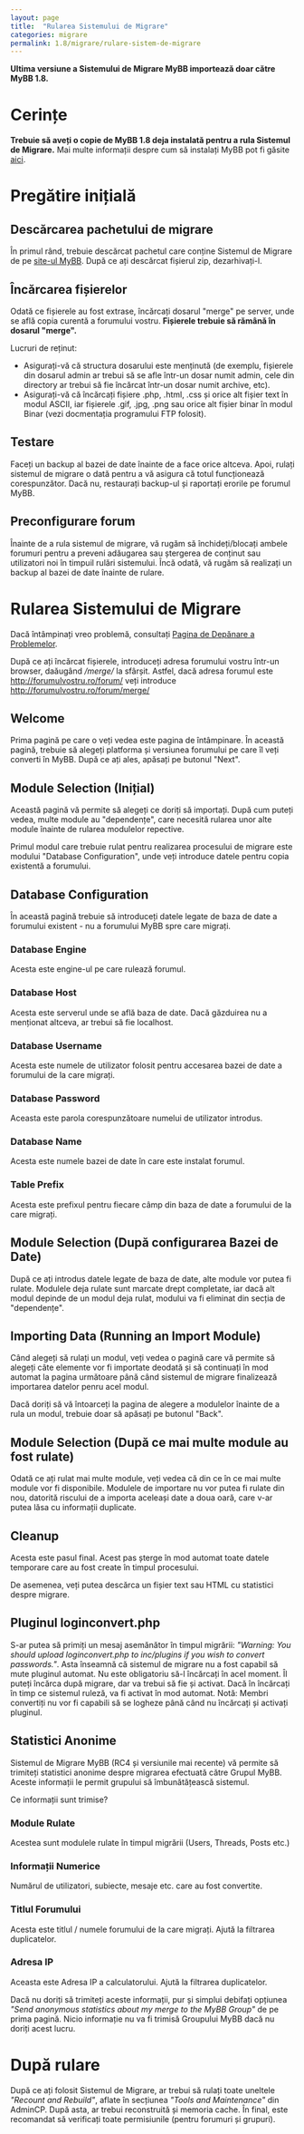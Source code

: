 ```yaml
---
layout: page
title:  "Rularea Sistemului de Migrare"
categories: migrare
permalink: 1.8/migrare/rulare-sistem-de-migrare
---
```


**Ultima versiune a Sistemului de Migrare MyBB importează doar către MyBB 1.8.**

# Cerințe

**Trebuie să aveți o copie de MyBB 1.8 deja instalată pentru a rula Sistemul de Migrare.** Mai multe informații despre cum să instalați MyBB pot fi găsite [aici][mybb-install].

# Pregătire inițială

## Descărcarea pachetului de migrare
În primul rând, trebuie descărcat pachetul care conține Sistemul de Migrare de pe [site-ul MyBB][merge-system]. După ce ați descărcat fișierul zip, dezarhivați-l.

## Încărcarea fișierelor
Odată ce fișierele au fost extrase, încărcați dosarul "merge" pe server, unde se află copia curentă a forumului vostru. **Fișierele trebuie să rămână în dosarul "merge".**

Lucruri de reținut:

- Asigurați-vă că structura dosarului este menținută (de exemplu, fișierele din dosarul admin ar trebui să se afle într-un dosar numit admin, cele din directory ar trebui să fie încărcat într-un dosar numit archive, etc).
- Asigurați-vă că încărcați fișiere .php, .html, .css și orice alt fișier text în modul ASCII, iar fișierele .gif, .jpg, .png sau orice alt fișier binar în modul Binar (vezi docmentația programului FTP folosit).

## Testare
Faceți un backup al bazei de date înainte de a face orice altceva. Apoi, rulați sistemul de migrare o dată pentru a vă asigura că totul funcționează corespunzător. Dacă nu, restaurați backup-ul și raportați erorile pe forumul MyBB.

## Preconfigurare forum
Înainte de a rula sistemul de migrare, vă rugăm să închideți/blocați ambele forumuri pentru a preveni adăugarea sau ștergerea de conținut sau utilizatori noi în timpuil rulări sistemului. Încă odată, vă rugăm să realizați un backup al bazei de date înainte de rulare.

# Rularea Sistemului de Migrare
Dacă întâmpinați vreo problemă, consultați [Pagina de Depănare a Problemelor][troubleshoot-page].

După ce ați încărcat fișierele, introduceți adresa forumului vostru într-un browser, daăugând */merge/* la sfârșit. Astfel, dacă adresa forumul este <a href="http://forumulvostru.ro/forum/">http://forumulvostru.ro/forum/</a> veți introduce <a href="http://forumulvostru.ro/forum/merge/">http://forumulvostru.ro/forum/merge/</a>

## Welcome
Prima pagină pe care o veți vedea este pagina de întâmpinare. În această pagină, trebuie să alegeți platforma și versiunea forumului pe care îl veți converti în MyBB. După ce ați ales, apăsați pe butonul "Next".

## Module Selection (Inițial)
Această pagină vă permite să alegeți ce doriți să importați. După cum puteți vedea, multe module au "dependențe", care necesită rularea unor alte module înainte de rularea modulelor repective.

Primul modul care trebuie rulat pentru realizarea procesului de migrare este modului "Database Configuration", unde veți introduce datele pentru copia existentă a forumului.

## Database Configuration
În această pagină trebuie să introduceți datele legate de baza de date a forumului existent - nu a forumului MyBB spre care migrați.

### Database Engine
Acesta este engine-ul pe care rulează forumul.

### Database Host
Acesta este serverul unde se află baza de date. Dacă găzduirea nu a menționat altceva, ar trebui să fie localhost.

### Database Username
Acesta este numele de utilizator folosit pentru accesarea bazei de date a forumului de la care migrați.

### Database Password
Aceasta este parola corespunzătoare numelui de utilizator introdus.

### Database Name
Acesta este numele bazei de date în care este instalat forumul.

### Table Prefix
Acesta este prefixul pentru fiecare câmp din baza de date a forumului de la care migrați.

## Module Selection (După configurarea Bazei de Date)
După ce ați introdus datele legate de baza de date, alte module vor putea fi rulate. Modulele deja rulate sunt marcate drept completate, iar dacă alt modul depinde de un modul deja rulat, modului va fi eliminat din secția de "dependențe".

## Importing Data (Running an Import Module)
Când alegeți să rulați un modul, veți vedea o pagină care vă permite să alegeți câte elemente vor fi importate deodată și să continuați în mod automat la pagina următoare până când sistemul de migrare finalizează importarea datelor penru acel modul.

Dacă doriți să vă întoarceți la pagina de alegere a modulelor înainte de a rula un modul, trebuie doar să apăsați pe butonul "Back".

## Module Selection (După ce mai multe module au fost rulate)
Odată ce ați rulat mai multe module, veți vedea că din ce în ce mai multe module vor fi disponibile. Modulele de importare nu vor putea fi rulate din nou, datorită riscului de a importa aceleași date a doua oară, care v-ar putea lăsa cu informații duplicate.

## Cleanup
Acesta este pasul final. Acest pas șterge în mod automat toate datele temporare care au fost create în timpul procesului.

De asemenea, veți putea descărca un fișier text sau HTML cu statistici despre migrare.

## Pluginul loginconvert.php
S-ar putea să primiți un mesaj asemănător în timpul migrării: *"Warning: You should upload loginconvert.php to inc/plugins if you wish to convert passwords."*. Asta înseamnă că sistemul de migrare nu a fost capabil să mute pluginul automat. Nu este obligatoriu să-l încărcați în acel moment. Îl puteți încărca după migrare, dar va trebui să fie și activat. Dacă în încărcați în timp ce sistemul ruleză, va fi activat în mod automat.
Notă: Membri convertiți nu vor fi capabili să se logheze până când nu încărcați și activați pluginul.

## Statistici Anonime
Sistemul de Migrare MyBB (RC4 și versiunile mai recente) vă permite să trimiteți statistici anonime despre migrarea efectuată către Grupul MyBB. Aceste informații le permit grupului să îmbunătățească sistemul.

Ce informații sunt trimise?

### Module Rulate
Acestea sunt modulele rulate în timpul migrării (Users, Threads, Posts etc.)

### Informații Numerice
Numărul de utilizatori, subiecte, mesaje etc. care au fost convertite.

### Titlul Forumului
Acesta este titlul / numele forumului de la care migrați. Ajută la filtrarea duplicatelor.

### Adresa IP
Aceasta este Adresa IP a calculatorului.  Ajută la filtrarea duplicatelor.

Dacă nu doriți să trimiteți aceste informații, pur și simplui debifați opțiunea *"Send anonymous statistics about my merge to the MyBB Group"* de pe prima pagină. Nicio informație nu va fi trimisă Groupului MyBB dacă nu doriți acest lucru.

# După rulare

După ce ați folosit Sistemul de Migrare, ar trebui să rulați toate uneltele *"Recount and Rebuild"*, aflate în secțiunea *"Tools and Maintenance"* din AdminCP. După asta, ar trebui reconstruită și memoria cache. În final, este recomandat să verificați toate permisiunile (pentru forumuri și grupuri).


[mybb-install]: /instalare/instalare-mybb/
[merge-system]: http://www.mybb.com/download/merge-system/
[troubleshoot-page]: /migrare/depanare-probleme/

